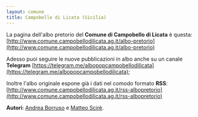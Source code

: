 ```yaml
---
layout: comune
title: Campobello di Licata (Sicilia)
---
```


La pagina dell'albo pretorio del **Comune di Campobello di Licata** è questa: [http://www.comune.campobellodilicata.ag.it/albo-pretorio](http://www.comune.campobellodilicata.ag.it/albo-pretorio)

Adesso puoi seguire le nuove pubblicazioni in albo anche su un canale **Telegram** [https://telegram.me/albopopcampobellodilicata](https://telegram.me/albopopcampobellodilicata);

Inoltre l'albo originale espone già i dati nel comodo formato **RSS**: [http://www.comune.campobellodilicata.ag.it/rss-albopretorio](http://www.comune.campobellodilicata.ag.it/rss-albopretorio)

**Autori**: [Andrea Borruso](https://twitter.com/aborruso) e [Matteo Scirè](https://twitter.com/matteoscire).
